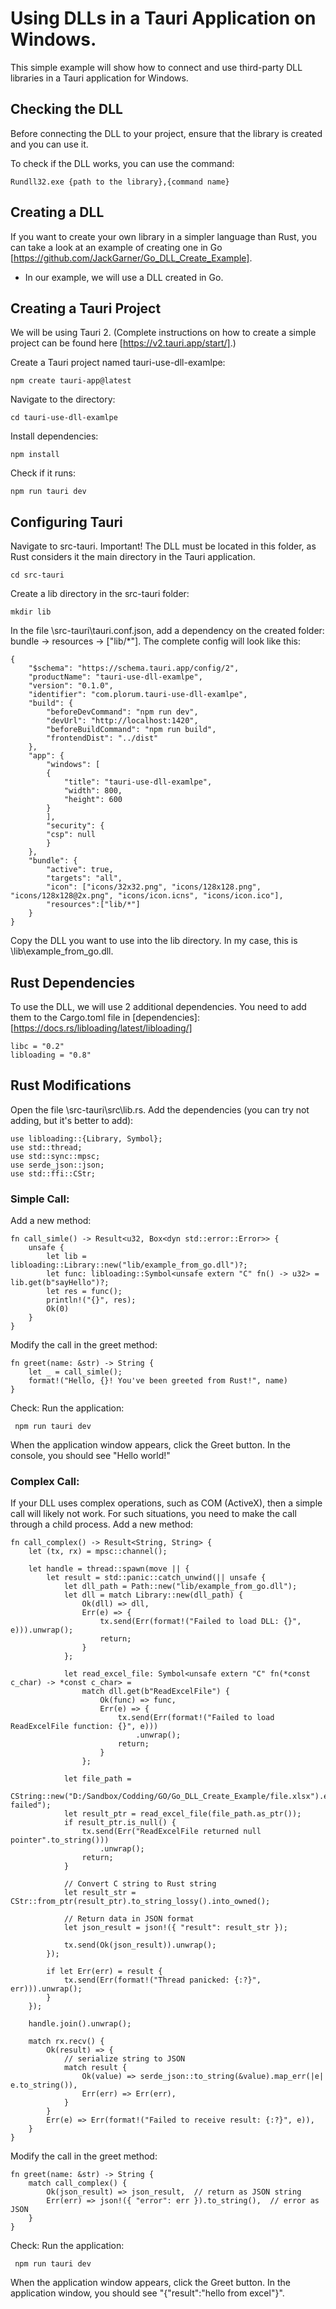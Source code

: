 # Using DLLs in a Tauri Application on Windows.

This simple example will show how to connect and use third-party DLL libraries in a Tauri application for Windows.

## Checking the DLL

Before connecting the DLL to your project, ensure that the library is created and you can use it.

To check if the DLL works, you can use the command:
    
    Rundll32.exe {path to the library},{command name}

## Creating a DLL

If you want to create your own library in a simpler language than Rust, you can take a look at an example of creating one in Go [https://github.com/JackGarner/Go_DLL_Create_Example].

* In our example, we will use a DLL created in Go.

## Creating a Tauri Project

We will be using Tauri 2. (Complete instructions on how to create a simple project can be found here [https://v2.tauri.app/start/].)

Create a Tauri project named tauri-use-dll-examlpe:

    npm create tauri-app@latest

Navigate to the directory:

    cd tauri-use-dll-examlpe

Install dependencies:

    npm install

Check if it runs:

    npm run tauri dev

## Configuring Tauri
Navigate to src-tauri.
Important! The DLL must be located in this folder, as Rust considers it the main directory in the Tauri application.

    cd src-tauri

Create a lib directory in the src-tauri folder:

    mkdir lib

In the file \src-tauri\tauri.conf.json, add a dependency on the created folder: bundle -> resources -> ["lib/*"].
The complete config will look like this:

    {
        "$schema": "https://schema.tauri.app/config/2",
        "productName": "tauri-use-dll-examlpe",
        "version": "0.1.0",
        "identifier": "com.plorum.tauri-use-dll-examlpe",
        "build": {
            "beforeDevCommand": "npm run dev",
            "devUrl": "http://localhost:1420",
            "beforeBuildCommand": "npm run build",
            "frontendDist": "../dist"
        },
        "app": {
            "windows": [
            {
                "title": "tauri-use-dll-examlpe",
                "width": 800,
                "height": 600
            }
            ],
            "security": {
            "csp": null
            }
        },
        "bundle": {
            "active": true,
            "targets": "all",
            "icon": ["icons/32x32.png", "icons/128x128.png", "icons/128x128@2x.png", "icons/icon.icns", "icons/icon.ico"],
            "resources":["lib/*"]
        }
    }

Copy the DLL you want to use into the lib directory.
In my case, this is \lib\example_from_go.dll.

## Rust Dependencies
To use the DLL, we will use 2 additional dependencies. You need to add them to the Cargo.toml file in [dependencies]:
[https://docs.rs/libloading/latest/libloading/]

    libc = "0.2" 
    libloading = "0.8"

## Rust Modifications
Open the file \src-tauri\src\lib.rs.
Add the dependencies (you can try not adding, but it's better to add):
    
    use libloading::{Library, Symbol};
    use std::thread;
    use std::sync::mpsc;
    use serde_json::json;
    use std::ffi::CStr;

### Simple Call: 
Add a new method:

    fn call_simle() -> Result<u32, Box<dyn std::error::Error>> {
        unsafe {
            let lib = libloading::Library::new("lib/example_from_go.dll")?;
            let func: libloading::Symbol<unsafe extern "C" fn() -> u32> = lib.get(b"sayHello")?;
            let res = func();
            println!("{}", res);
            Ok(0)
        }
    }

Modify the call in the greet method:

    fn greet(name: &str) -> String {
        let _ = call_simle();
        format!("Hello, {}! You've been greeted from Rust!", name)
    }

Check:
Run the application:

     npm run tauri dev

When the application window appears, click the Greet button.
In the console, you should see "Hello world!"

### Complex Call: 
If your DLL uses complex operations, such as COM (ActiveX), then a simple call will likely not work. For such situations, you need to make the call through a child process.
Add a new method:

    fn call_complex() -> Result<String, String> {
        let (tx, rx) = mpsc::channel();

        let handle = thread::spawn(move || {
            let result = std::panic::catch_unwind(|| unsafe {
                let dll_path = Path::new("lib/example_from_go.dll");
                let dll = match Library::new(dll_path) {
                    Ok(dll) => dll,
                    Err(e) => {
                        tx.send(Err(format!("Failed to load DLL: {}", e))).unwrap();
                        return;
                    }
                };

                let read_excel_file: Symbol<unsafe extern "C" fn(*const c_char) -> *const c_char> =
                    match dll.get(b"ReadExcelFile") {
                        Ok(func) => func,
                        Err(e) => {
                            tx.send(Err(format!("Failed to load ReadExcelFile function: {}", e)))
                                .unwrap();
                            return;
                        }
                    };

                let file_path =
                    CString::new("D:/Sandbox/Codding/GO/Go_DLL_Create_Example/file.xlsx").expect("CString::new failed");
                let result_ptr = read_excel_file(file_path.as_ptr());
                if result_ptr.is_null() {
                    tx.send(Err("ReadExcelFile returned null pointer".to_string()))
                        .unwrap();
                    return;
                }

                // Convert C string to Rust string
                let result_str = CStr::from_ptr(result_ptr).to_string_lossy().into_owned();

                // Return data in JSON format
                let json_result = json!({ "result": result_str });

                tx.send(Ok(json_result)).unwrap();
            });

            if let Err(err) = result {
                tx.send(Err(format!("Thread panicked: {:?}", err))).unwrap();
            }
        });

        handle.join().unwrap();

        match rx.recv() {
            Ok(result) => {
                // serialize string to JSON
                match result {
                    Ok(value) => serde_json::to_string(&value).map_err(|e| e.to_string()),
                    Err(err) => Err(err),
                }
            }
            Err(e) => Err(format!("Failed to receive result: {:?}", e)),
        }
    }

Modify the call in the greet method:

    fn greet(name: &str) -> String {
        match call_complex() {
            Ok(json_result) => json_result,  // return as JSON string
            Err(err) => json!({ "error": err }).to_string(),  // error as JSON
        }
    }

Check:
Run the application:

     npm run tauri dev

When the application window appears, click the Greet button.
In the application window, you should see "{"result":"hello from excel"}".
